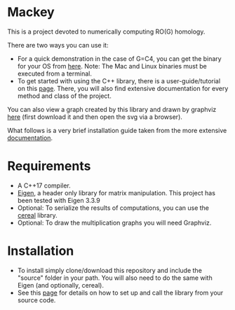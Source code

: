 # Mackey
This is a project devoted to numerically computing RO(G) homology. 

There are two ways you can use it:

* For a quick demonstration in the case of G=C4, you can get the binary for your OS from <a href="https://github.com/NickG-Math/Mackey/releases">here</a>. Note: The Mac and Linux binaries must be executed from a terminal.
* To get started with using the C++ library, there is a user-guide/tutorial on this <a href="https://nickg-math.github.io/Mackey/html/index.html">page</a>. There, you will also find extensive documentation for every method and class of the project.

You can also view a graph created by this library and drawn by graphviz  <a href="https://github.com/NickG-Math/Mackey/blob/master/Multiplication_Graph.svg">here</a> (first download it and then open the svg via a browser).

What follows is a very brief installation guide taken from the more extensive <a href="https://nickg-math.github.io/Mackey/html/index.html">documentation</a>.

# Requirements
* A C++17 compiler.
* <a href="http://eigen.tuxfamily.org/index.php?title=Main_Page">Eigen</a>, a header only library for matrix manipulation. This project has been tested with Eigen 3.3.9
* Optional: To serialize the results of computations, you can use the  <a href="https://uscilab.github.io/cereal/">cereal</a> library.
* Optional: To draw the multiplication graphs you will need Graphviz.

# Installation
* To install simply clone/download this repository and include the "source" folder in your path. You will also need to do the same with Eigen (and optionally, cereal).
* See this <a href="https://nickg-math.github.io/Mackey/html/use.html">page</a> for details on how to set up and call the library from your source code.
